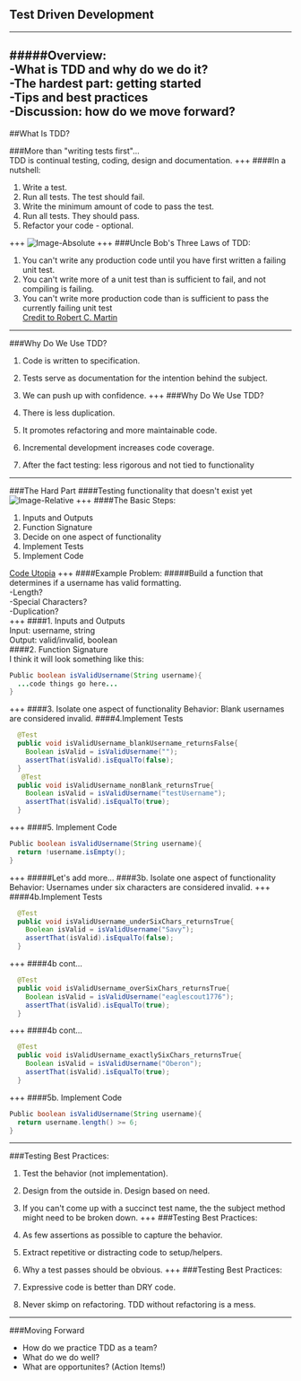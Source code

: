 ## Test Driven Development

---
#####Overview:<br>
-What is TDD and why do we do it?<br>
-The hardest part: getting started<br>
-Tips and best practices<br>
-Discussion: how do we move forward?
---
##What Is TDD?

###More than "writing tests first"...<br>
TDD is continual testing, coding, design and documentation.
+++
####In a nutshell:
  1. Write a test.
  2. Run all tests. The test should fail.
  3. Write the minimum amount of code to pass the test.
  4. Run all tests. They should pass.
  5. Refactor your code - optional.
  
+++
![Image-Absolute](https://s3.amazonaws.com/media-p.slid.es/uploads/jlopezmo/images/587930/tdd-circle-of-life.png)
+++
###Uncle Bob's Three Laws of TDD:<br>
1. You can't write any production code until you have first written a failing unit test.<br>
2. You can't write more of a unit test than is sufficient to fail, and not compiling is failing.<br>
3. You can't write more production code than is sufficient to pass the currently failing unit test<br>
[Credit to Robert C. Martin](http://programmer.97things.oreilly.com/wiki/index.php/Uncle_Bob)
---
###Why Do We Use TDD?
1. Code is written to specification.

2. Tests serve as documentation for the intention behind the subject.

3. We can push up with confidence.
+++
###Why Do We Use TDD?
4. There is less duplication.

5. It promotes refactoring and more maintainable code.

6. Incremental development increases code coverage.

7. After the fact testing: less rigorous and not tied to functionality
---
###The Hard Part
####Testing functionality that doesn't exist yet
![Image-Relative](http://media1.iterated-reality.com/2015/03/ChickenOrEgg.jpg)
+++
####The Basic Steps:
1. Inputs and Outputs
2. Function Signature
3. Decide on one aspect of functionality
4. Implement Tests
5. Implement Code

[Code Utopia](https://codeutopia.net/blog/2016/10/10/5-step-method-to-make-test-driven-development-and-unit-testing-easy/)
+++
####Example Problem:
#####Build a function that determines if a username has valid formatting.<br>
-Length?<br>
-Special Characters?<br>
-Duplication?<br>
+++
####1. Inputs and Outputs<br>
Input: username, string<br>
Output: valid/invalid, boolean<br>
####2. Function Signature<br>
I think it will look something like this:
```Java 
Public boolean isValidUsername(String username){
  ...code things go here...
}
```
+++
####3. Isolate one aspect of functionality
Behavior: Blank usernames are considered invalid.
####4.Implement Tests
```Java
  @Test
  public void isValidUsername_blankUsername_returnsFalse{
    Boolean isValid = isValidUsername("");
    assertThat(isValid).isEqualTo(false);
  }
   @Test
  public void isValidUsername_nonBlank_returnsTrue{
    Boolean isValid = isValidUsername("testUsername");
    assertThat(isValid).isEqualTo(true);
  }
```
+++
####5. Implement Code
```Java
Public boolean isValidUsername(String username){
  return !username.isEmpty();
}
```
+++
#####Let's add more...
####3b. Isolate one aspect of functionality<br>
Behavior: Usernames under six characters are considered invalid.
+++
####4b.Implement Tests
```Java
  @Test
  public void isValidUsername_underSixChars_returnsTrue{
    Boolean isValid = isValidUsername("Savy");
    assertThat(isValid).isEqualTo(false);
  }
```
+++
####4b cont...
```Java
  @Test
  public void isValidUsername_overSixChars_returnsTrue{
    Boolean isValid = isValidUsername("eaglescout1776");
    assertThat(isValid).isEqualTo(true);
  }
```
+++
####4b cont...
```Java
  @Test
  public void isValidUsername_exactlySixChars_returnsTrue{
    Boolean isValid = isValidUsername("Oberon");
    assertThat(isValid).isEqualTo(true);
  }
```
+++
####5b. Implement Code
```Java
Public boolean isValidUsername(String username){
  return username.length() >= 6;
}
```
---
###Testing Best Practices:
  1. Test the behavior (not implementation).
  
  2. Design from the outside in. Design based on need.
  
  3. If you can't come up with a succinct test name, the the subject method might need to be broken down.
+++
###Testing Best Practices:
  4. As few assertions as possible to capture the behavior.
  
  5. Extract repetitive or distracting code to setup/helpers.
  
  6. Why a test passes should be obvious.
+++
###Testing Best Practices:
  7. Expressive code is better than DRY code.
  
  8. Never skimp on refactoring. TDD without refactoring is a mess.
---
###Moving Forward
  - How do we practice TDD as a team?<br>
  - What do we do well?<br>
  - What are opportunites? (Action Items!)


